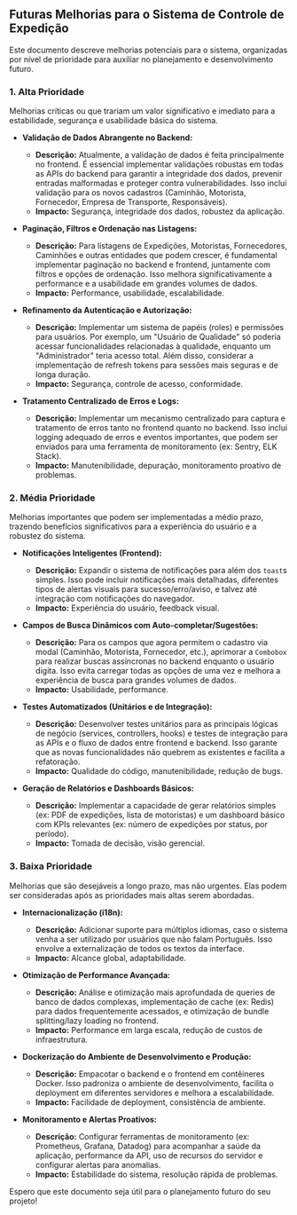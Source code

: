 ## Futuras Melhorias para o Sistema de Controle de Expedição

Este documento descreve melhorias potenciais para o sistema, organizadas por nível de prioridade para auxiliar no planejamento e desenvolvimento futuro.

### 1. Alta Prioridade

Melhorias críticas ou que trariam um valor significativo e imediato para a estabilidade, segurança e usabilidade básica do sistema.

*   **Validação de Dados Abrangente no Backend:**
    *   **Descrição:** Atualmente, a validação de dados é feita principalmente no frontend. É essencial implementar validações robustas em todas as APIs do backend para garantir a integridade dos dados, prevenir entradas malformadas e proteger contra vulnerabilidades. Isso inclui validação para os novos cadastros (Caminhão, Motorista, Fornecedor, Empresa de Transporte, Responsáveis).
    *   **Impacto:** Segurança, integridade dos dados, robustez da aplicação.

*   **Paginação, Filtros e Ordenação nas Listagens:**
    *   **Descrição:** Para listagens de Expedições, Motoristas, Fornecedores, Caminhões e outras entidades que podem crescer, é fundamental implementar paginação no backend e frontend, juntamente com filtros e opções de ordenação. Isso melhora significativamente a performance e a usabilidade em grandes volumes de dados.
    *   **Impacto:** Performance, usabilidade, escalabilidade.

*   **Refinamento da Autenticação e Autorização:**
    *   **Descrição:** Implementar um sistema de papéis (roles) e permissões para usuários. Por exemplo, um "Usuário de Qualidade" só poderia acessar funcionalidades relacionadas à qualidade, enquanto um "Administrador" teria acesso total. Além disso, considerar a implementação de refresh tokens para sessões mais seguras e de longa duração.
    *   **Impacto:** Segurança, controle de acesso, conformidade.

*   **Tratamento Centralizado de Erros e Logs:**
    *   **Descrição:** Implementar um mecanismo centralizado para captura e tratamento de erros tanto no frontend quanto no backend. Isso inclui logging adequado de erros e eventos importantes, que podem ser enviados para uma ferramenta de monitoramento (ex: Sentry, ELK Stack).
    *   **Impacto:** Manutenibilidade, depuração, monitoramento proativo de problemas.

### 2. Média Prioridade

Melhorias importantes que podem ser implementadas a médio prazo, trazendo benefícios significativos para a experiência do usuário e a robustez do sistema.

*   **Notificações Inteligentes (Frontend):**
    *   **Descrição:** Expandir o sistema de notificações para além dos `toast`s simples. Isso pode incluir notificações mais detalhadas, diferentes tipos de alertas visuais para sucesso/erro/aviso, e talvez até integração com notificações do navegador.
    *   **Impacto:** Experiência do usuário, feedback visual.

*   **Campos de Busca Dinâmicos com Auto-completar/Sugestões:**
    *   **Descrição:** Para os campos que agora permitem o cadastro via modal (Caminhão, Motorista, Fornecedor, etc.), aprimorar a `Combobox` para realizar buscas assíncronas no backend enquanto o usuário digita. Isso evita carregar todas as opções de uma vez e melhora a experiência de busca para grandes volumes de dados.
    *   **Impacto:** Usabilidade, performance.

*   **Testes Automatizados (Unitários e de Integração):**
    *   **Descrição:** Desenvolver testes unitários para as principais lógicas de negócio (services, controllers, hooks) e testes de integração para as APIs e o fluxo de dados entre frontend e backend. Isso garante que as novas funcionalidades não quebrem as existentes e facilita a refatoração.
    *   **Impacto:** Qualidade do código, manutenibilidade, redução de bugs.

*   **Geração de Relatórios e Dashboards Básicos:**
    *   **Descrição:** Implementar a capacidade de gerar relatórios simples (ex: PDF de expedições, lista de motoristas) e um dashboard básico com KPIs relevantes (ex: número de expedições por status, por período).
    *   **Impacto:** Tomada de decisão, visão gerencial.

### 3. Baixa Prioridade

Melhorias que são desejáveis a longo prazo, mas não urgentes. Elas podem ser consideradas após as prioridades mais altas serem abordadas.

*   **Internacionalização (i18n):**
    *   **Descrição:** Adicionar suporte para múltiplos idiomas, caso o sistema venha a ser utilizado por usuários que não falam Português. Isso envolve a externalização de todos os textos da interface.
    *   **Impacto:** Alcance global, adaptabilidade.

*   **Otimização de Performance Avançada:**
    *   **Descrição:** Análise e otimização mais aprofundada de queries de banco de dados complexas, implementação de cache (ex: Redis) para dados frequentemente acessados, e otimização de bundle splitting/lazy loading no frontend.
    *   **Impacto:** Performance em larga escala, redução de custos de infraestrutura.

*   **Dockerização do Ambiente de Desenvolvimento e Produção:**
    *   **Descrição:** Empacotar o backend e o frontend em contêineres Docker. Isso padroniza o ambiente de desenvolvimento, facilita o deployment em diferentes servidores e melhora a escalabilidade.
    *   **Impacto:** Facilidade de deployment, consistência de ambiente.

*   **Monitoramento e Alertas Proativos:**
    *   **Descrição:** Configurar ferramentas de monitoramento (ex: Prometheus, Grafana, Datadog) para acompanhar a saúde da aplicação, performance da API, uso de recursos do servidor e configurar alertas para anomalias.
    *   **Impacto:** Estabilidade do sistema, resolução rápida de problemas.

Espero que este documento seja útil para o planejamento futuro do seu projeto! 